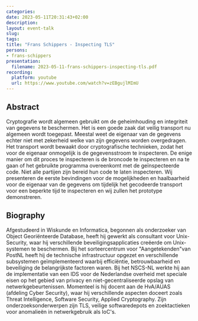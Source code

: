 ```yaml
---
categories:
date: 2023-05-11T20:31:43+02:00
description:
layout: event-talk
slug:
tags:
title: "Frans Schippers - Inspecting TLS"
persons:
- frans-schippers
presentation:
  filename: 2023-05-11-frans-schippers-inspecting-tls.pdf
recording:
  platform: youtube
  url: https://www.youtube.com/watch?v=zEBgujlMImU
---
```


## Abstract

Cryptografie wordt algemeen gebruikt om de geheimhouding en integriteit van gegevens te beschermen. Het is een goede zaak dat veilig transport nu algemeen wordt toegepast. Meestal weet de eigenaar van de gegevens echter niet met zekerheid welke van zijn gegevens worden overgedragen. Het transport wordt bewaakt door cryptografische technieken, zodat het voor de eigenaar onmogelijk is de gegevensstroom te inspecteren. De enige manier om dit proces te inspecteren is de broncode te inspecteren en na te gaan of het gebruikte programma overeenkomt met de geïnspecteerde code. Niet alle partijen zijn bereid hun code te laten inspecteren. Wij presenteren de eerste bevindingen voor de mogelijkheden en haalbaarheid voor de eigenaar van de gegevens om tijdelijk het gecodeerde transport voor een beperkte tijd te inspecteren en wij zullen het prototype demonstreren.

## Biography

Afgestudeerd in Wiskunde en Informatica, begonnen als onderzoeker van Object Georiënteerde Database, heeft hij gewerkt als consultant voor Unix-Security, waar hij verschillende beveiligingsapplicaties creëerde om Unix-systemen te beschermen. Bij het sorteercentrum voor "Aangetekenden"van PostNL heeft hij de technische infrastructuur opgezet en verschillende subsystemen geïmplementeerd waarbij efficiëntie, betrouwbaarheid en beveiliging de belangrijkste factoren waren.
Bij het NSCS-NL werkte hij aan de implementatie van een IDS voor de Nederlandse overheid met speciale eisen op het gebied van privacy en niet-gecentraliseerde opslag van netwerkgebeurtenissen. Momenteel is hij docent aan de HvA/AUAS (afdeling Cyber Security), waar hij verschillende aspecten doceert zoals Threat Intelligence, Software Security, Applied Cryptography. Zijn onderzoeksonderwerpen zijn TLS, veilige softwaredepots en zoektactieken voor anomalieën in netwerkgebruik als IoC's.

